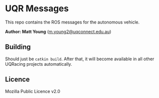 # UQR Messages
This repo contains the ROS messages for the autonomous vehicle.

**Author: Matt Young** (m.young2@uqconnect.edu.au)

## Building
Should just be `catkin build`. After that, it will become available in all other UQRacing projects automatically.

## Licence
Mozilla Public Licence v2.0
